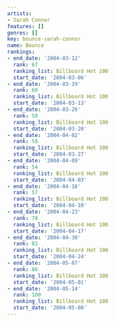 ```yaml
---
artists:
- Sarah Connor
features: []
genres: []
key: bounce-sarah-connor
name: Bounce
rankings:
- end_date: '2004-03-12'
  rank: 67
  ranking_list: Billboard Hot 100
  start_date: '2004-03-06'
- end_date: '2004-03-19'
  rank: 60
  ranking_list: Billboard Hot 100
  start_date: '2004-03-13'
- end_date: '2004-03-26'
  rank: 58
  ranking_list: Billboard Hot 100
  start_date: '2004-03-20'
- end_date: '2004-04-02'
  rank: 58
  ranking_list: Billboard Hot 100
  start_date: '2004-03-27'
- end_date: '2004-04-09'
  rank: 54
  ranking_list: Billboard Hot 100
  start_date: '2004-04-03'
- end_date: '2004-04-16'
  rank: 57
  ranking_list: Billboard Hot 100
  start_date: '2004-04-10'
- end_date: '2004-04-23'
  rank: 78
  ranking_list: Billboard Hot 100
  start_date: '2004-04-17'
- end_date: '2004-04-30'
  rank: 82
  ranking_list: Billboard Hot 100
  start_date: '2004-04-24'
- end_date: '2004-05-07'
  rank: 86
  ranking_list: Billboard Hot 100
  start_date: '2004-05-01'
- end_date: '2004-05-14'
  rank: 100
  ranking_list: Billboard Hot 100
  start_date: '2004-05-08'
---
```


